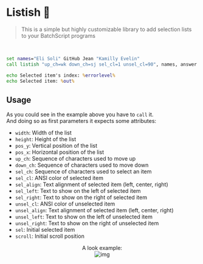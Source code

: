 # Listish 🐊
> This is a simple but highly customizable library to
> add selection lists to your BatchScript programs

<br>

```cmd
set names="Eli Soli" GitHub Jean "Kamilly Evelin"
call listish "up_ch=wk down_ch=sj sel_cl=1 unsel_cl=90", names, answer

echo Selected item's index: %errorlevel%
echo Selected item: %out%
```

## Usage

As you could see in the example above you have to `call` it.  
And doing so as first parameters it expects some attributes:

- `width`: Width of the list
- `height`: Height of the list
- `pos_y`: Vertical position of the list
- `pos_x`: Horizontal position of the list
- `up_ch`: Sequence of characters used to move up
- `down_ch`: Sequence of characters used to move down
- `sel_ch`: Sequence of characters used to select an item
- `sel_cl`: ANSI color of selected item
- `sel_align`: Text alignment of selected item (left, center, right)
- `sel_left`: Text to show on the left of selected item
- `sel_right`: Text to show on the right of selected item
- `unsel_cl`: ANSI color of unselected item
- `unsel_align`: Text alignment of selected item (left, center, right)
- `unsel_left`: Text to show on the left of unselected item
- `unsel_right`: Text to show on the right of unselected item
- `sel`: Initial selected item
- `scroll`: Initial scroll position

<div align=center>
  
A look example:  
![img](https://github.com/user-attachments/assets/2d4310f2-da71-48f3-883a-c977a3ec0063)
</div>
